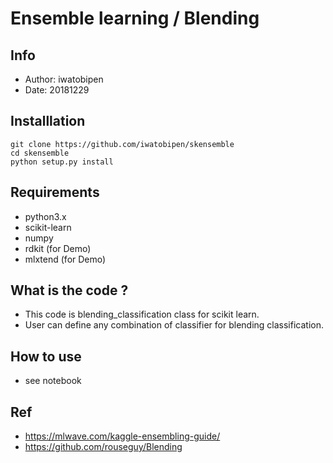 Ensemble learning / Blending
=============================

## Info

- Author: iwatobipen
- Date: 20181229


## Installlation


```
git clone https://github.com/iwatobipen/skensemble
cd skensemble
python setup.py install
```


## Requirements

- python3.x
- scikit-learn
- numpy
- rdkit (for Demo)
- mlxtend (for Demo)


## What is the code ?

- This code is blending_classification class for scikit learn.
- User can define any combination of classifier for blending classification.


## How to use

- see notebook


## Ref

- https://mlwave.com/kaggle-ensembling-guide/
- https://github.com/rouseguy/Blending

